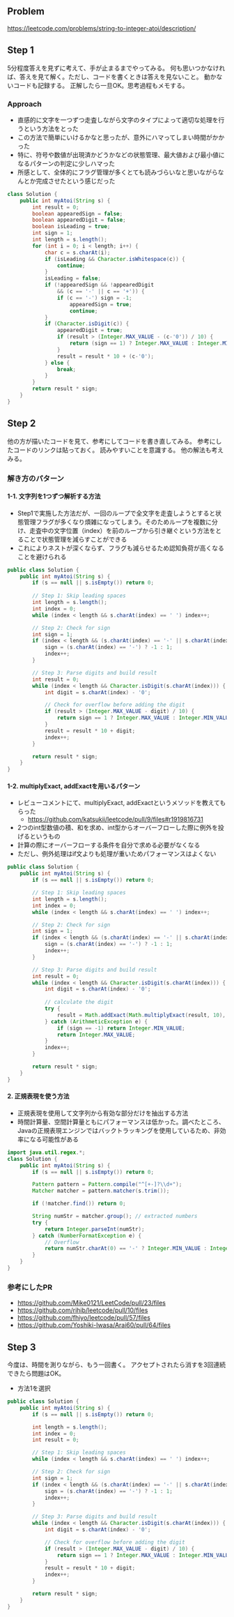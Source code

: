 ## Problem
https://leetcode.com/problems/string-to-integer-atoi/description/

## Step 1
5分程度答えを見ずに考えて、手が止まるまでやってみる。
何も思いつかなければ、答えを見て解く。ただし、コードを書くときは答えを見ないこと。
動かないコードも記録する。
正解したら一旦OK。思考過程もメモする。

### Approach
* 直感的に文字を一つずつ走査しながら文字のタイプによって適切な処理を行うという方法をとった
* この方法で簡単にいけるかなと思ったが、意外にハマってしまい時間がかかった
* 特に、符号や数値が出現済かどうかなどの状態管理、最大値および最小値になるパターンの判定に少しハマった
* 所感として、全体的にフラグ管理が多くとても読みづらいなと思いながらなんとか完成させたという感じだった

```java
class Solution {
    public int myAtoi(String s) {
        int result = 0;
        boolean appearedSign = false;
        boolean appearedDigit = false;
        boolean isLeading = true;
        int sign = 1;
        int length = s.length();
        for (int i = 0; i < length; i++) {
            char c = s.charAt(i);
            if (isLeading && Character.isWhitespace(c)) {
                continue;
            }
            isLeading = false;
            if (!appearedSign && !appearedDigit 
                && (c == '-' || c == '+')) {
                if (c == '-') sign = -1;
                    appearedSign = true;
                    continue;
            }
            if (Character.isDigit(c)) {
                appearedDigit = true;
                if (result > (Integer.MAX_VALUE - (c-'0')) / 10) {
                    return (sign == 1) ? Integer.MAX_VALUE : Integer.MIN_VALUE;
                }
                result = result * 10 + (c-'0');
            } else {
                break;
            }
        }
        return result * sign;
    }
}
```

## Step 2
他の方が描いたコードを見て、参考にしてコードを書き直してみる。
参考にしたコードのリンクは貼っておく。
読みやすいことを意識する。
他の解法も考えみる。

### 解き方のパターン
#### 1-1. 文字列を1つずつ解析する方法
* Step1で実施した方法だが、一回のループで全文字を走査しようとすると状態管理フラグが多くなり煩雑になってしまう。そのためループを複数に分け、走査中の文字位置（index）を前のループから引き継ぐという方法をとることで状態管理を減らすことができる
* これによりネストが深くならず、フラグも減らせるため認知負荷が高くなることを避けられる

```java
public class Solution {
    public int myAtoi(String s) {
        if (s == null || s.isEmpty()) return 0;
        
        // Step 1: Skip leading spaces
        int length = s.length();
        int index = 0;
        while (index < length && s.charAt(index) == ' ') index++;

        // Step 2: Check for sign
        int sign = 1;
        if (index < length && (s.charAt(index) == '-' || s.charAt(index) == '+')) {
            sign = (s.charAt(index) == '-') ? -1 : 1;
            index++;
        }

        // Step 3: Parse digits and build result
        int result = 0;
        while (index < length && Character.isDigit(s.charAt(index))) {
            int digit = s.charAt(index) - '0';

            // Check for overflow before adding the digit
            if (result > (Integer.MAX_VALUE - digit) / 10) {
                return sign == 1 ? Integer.MAX_VALUE : Integer.MIN_VALUE;
            }
            result = result * 10 + digit;
            index++;
        }

        return result * sign;
    }
}
```

#### 1-2. multiplyExact, addExactを用いるパターン
* レビューコメントにて、multiplyExact, addExactというメソッドを教えてもらった
    * https://github.com/katsukii/leetcode/pull/9/files#r1919816731
* 2つのint型数値の積、和を求め、int型からオーバーフローした際に例外を投げるというもの
* 計算の際にオーバーフローする条件を自分で求める必要がなくなる
* ただし、例外処理はif文よりも処理が重いためパフォーマンスはよくない

```java
public class Solution {
    public int myAtoi(String s) {
        if (s == null || s.isEmpty()) return 0;

        // Step 1: Skip leading spaces
        int length = s.length();
        int index = 0;
        while (index < length && s.charAt(index) == ' ') index++;

        // Step 2: Check for sign
        int sign = 1;
        if (index < length && (s.charAt(index) == '-' || s.charAt(index) == '+')) {
            sign = (s.charAt(index) == '-') ? -1 : 1;
            index++;
        }

        // Step 3: Parse digits and build result
        int result = 0;
        while (index < length && Character.isDigit(s.charAt(index))) {
            int digit = s.charAt(index) - '0';
            
            // calculate the digit
            try {
                result = Math.addExact(Math.multiplyExact(result, 10), digit);
            } catch (ArithmeticException e) {
                if (sign == -1) return Integer.MIN_VALUE;
                return Integer.MAX_VALUE;
            }
            index++;
        }

        return result * sign;
    }
}
```

#### 2. 正規表現を使う方法
* 正規表現を使用して文字列から有効な部分だけを抽出する方法
* 時間計算量、空間計算量ともにパフォーマンスは低かった。調べたところ、Javaの正規表現エンジンではバックトラッキングを使用しているため、非効率になる可能性がある

```java
import java.util.regex.*;
class Solution {
    public int myAtoi(String s) {
        if (s == null || s.isEmpty()) return 0;

        Pattern pattern = Pattern.compile("^[+-]?\\d+");
        Matcher matcher = pattern.matcher(s.trim());

        if (!matcher.find()) return 0;

        String numStr = matcher.group(); // extracted numbers
        try {
            return Integer.parseInt(numStr);
        } catch (NumberFormatException e) {
            // Overflow
            return numStr.charAt(0) == '-' ? Integer.MIN_VALUE : Integer.MAX_VALUE;
        }
    }
}
```

### 参考にしたPR
* https://github.com/Mike0121/LeetCode/pull/23/files
* https://github.com/rihib/leetcode/pull/10/files
* https://github.com/fhiyo/leetcode/pull/57/files
* https://github.com/Yoshiki-Iwasa/Arai60/pull/64/files

## Step 3
今度は、時間を測りながら、もう一回書く。
アクセプトされたら消すを3回連続できたら問題はOK。

* 方法1を選択

```java
public class Solution {
    public int myAtoi(String s) {
        if (s == null || s.isEmpty()) return 0;

        int length = s.length();
        int index = 0;
        int result = 0;

        // Step 1: Skip leading spaces
        while (index < length && s.charAt(index) == ' ') index++;

        // Step 2: Check for sign
        int sign = 1;
        if (index < length && (s.charAt(index) == '-' || s.charAt(index) == '+')) {
            sign = (s.charAt(index) == '-') ? -1 : 1;
            index++;
        }

        // Step 3: Parse digits and build result
        while (index < length && Character.isDigit(s.charAt(index))) {
            int digit = s.charAt(index) - '0';

            // Check for overflow before adding the digit
            if (result > (Integer.MAX_VALUE - digit) / 10) {
                return sign == 1 ? Integer.MAX_VALUE : Integer.MIN_VALUE;
            }
            result = result * 10 + digit;
            index++;
        }

        return result * sign;
    }
}
```
